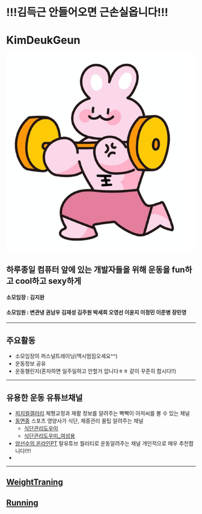 # **!!!김득근 안들어오면 근손실옵니다!!!**
# KimDeukGeun
![김두근](/김두근씨.jpg)
## 하루종일 컴퓨터 앞에 있는 개발자들을 위해 운동을 fun하고 cool하고 sexy하게
#### 소모임장 : 김지완 
#### 소모임원 : 변관녕 권남우 김재성 김주원 박세희 오영선 이윤지 이정민 이준병 장민영
<hr/>

## 주요활동
* 소모임장의 퍼스널트레이닝(맥시멈짐오세요^^)
* 운동정보 공유
* 운동챌린지(혼자하면 일주일하고 안할거 압니다ㅎㅎ 같이 꾸준히 합시다!!)
<hr/>

## 유용한 운동 유튜브채널
* [피지컬갤러리](https://www.youtube.com/channel/UCdtRAcd3L_UpV4tMXCw63NQ)
체형교정과 재활 정보를 알려주는 빡빡이 아저씨를 볼 수 있는 채널
* [동면중](https://www.youtube.com/c/%EB%8F%99%EB%A9%B4%EC%A4%911989/about)
스포츠 영양사가 식단, 체중관리 꿀팁 알려주는 채널
    * [식단관리도우미](https://github.com/Kim-Jiwan/KimDeukGeun/tree/master/%EC%9D%B4%EA%B1%B0%20%EB%88%84%EB%A5%B4%EB%A9%B4%20%EC%82%B4%EB%B9%A0%EC%A7%90)
    * [식단관리도우미_여성용](https://github.com/Kim-Jiwan/KimDeukGeun/tree/master/%EC%9D%B4%EA%B1%B0%20%EB%88%84%EB%A5%B4%EB%A9%B4%20%EC%82%B4%EB%B9%A0%EC%A7%90)
* [양선수의 온라인PT](https://www.youtube.com/c/yangcoach/about)
탈유튜브 퀄리티로 운동알려주는 채널 개인적으로 매우 추천합니다!!!!
* 
<hr/>

## [WeightTraning](https://github.com/Kim-Jiwan/KimDeukGeun/blob/master/WeightTraining/WeightTraining.md)
## [Running]()